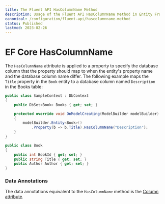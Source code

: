 ```yaml
---
title: The Fluent API HasColumnName Method
description: Usage of the Fluent API HasColumnName Method in Entity Framework Core
canonical: /configuration/fluent-api/hascolumnname-method
status: Published
lastmod: 2023-02-26
---
```


# EF Core HasColumnName

The `HasColumnName` attribute is applied to a property to specify the database column that the property should map to when the entity's property name and the database column name differ. The following example maps the `Title` property in the `Book` entity to a database column named `Description` in the Books table:

```csharp
public class SampleContext : DbContext
{
    public DbSet<Book> Books { get; set; }

    protected override void OnModelCreating(ModelBuilder modelBuilder)
    {
        modelBuilder.Entity<Book>()
            .Property(b => b.Title).HasColumnName("Description");
    }
}

public class Book
{
    public int BookId { get; set; }
    public string Title { get; set; }
    public Author Author { get; set; }
}
```
### Data Annotations

The data annotations equivalent to the `HasColumnName` method is the [Column attribute](/configuration/data-annotation-attributes/column-attribute).
